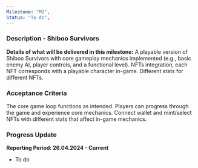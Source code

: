 ```yaml
---
Milestone: "M2",
Status: "To do",
---
```

<!--lang:en--> 
### Description - Shiboo Survivors

**Details of what will be delivered in this milestone:**
A playable version of Shiboo Survivors with core gameplay mechanics implemented (e.g., basic enemy AI, player controls, and a functional level). NFTs integration, each NFT corresponds with a playable character in-game. Different stats for different NFTs.


### Acceptance Criteria

The core game loop functions as intended. Players can progress through the game and experience core mechanics. Connect wallet and mint/select NFTs with different stats that affect in-game mechanics.

### Progress Update

**Reporting Period: 26.04.2024 - Current**
- To do